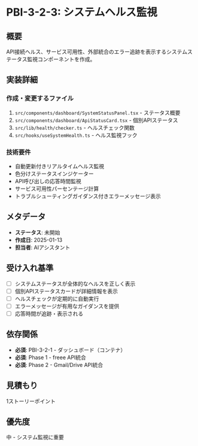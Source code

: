 # PBI-3-2-3: システムヘルス監視

## 概要

API接続ヘルス、サービス可用性、外部統合のエラー追跡を表示するシステムステータス監視コンポーネントを作成。

## 実装詳細

### 作成・変更するファイル

1. `src/components/dashboard/SystemStatusPanel.tsx` - ステータス概要
2. `src/components/dashboard/ApiStatusCard.tsx` - 個別APIステータス
3. `src/lib/health/checker.ts` - ヘルスチェック関数
4. `src/hooks/useSystemHealth.ts` - ヘルス監視フック

### 技術要件

- 自動更新付きリアルタイムヘルス監視
- 色分けステータスインジケーター
- API呼び出しの応答時間監視
- サービス可用性パーセンテージ計算
- トラブルシューティングガイダンス付きエラーメッセージ表示

## メタデータ

- **ステータス**: 未開始
- **作成日**: 2025-01-13
- **担当者**: AIアシスタント

## 受け入れ基準

- [ ] システムステータスが全体的なヘルスを正しく表示
- [ ] 個別APIステータスカードが詳細情報を表示
- [ ] ヘルスチェックが定期的に自動実行
- [ ] エラーメッセージが有用なガイダンスを提供
- [ ] 応答時間が追跡・表示される

## 依存関係

- **必須**: PBI-3-2-1 - ダッシュボード（コンテナ）
- **必須**: Phase 1 - freee API統合
- **必須**: Phase 2 - Gmail/Drive API統合

## 見積もり

1ストーリーポイント

## 優先度

中 - システム監視に重要
